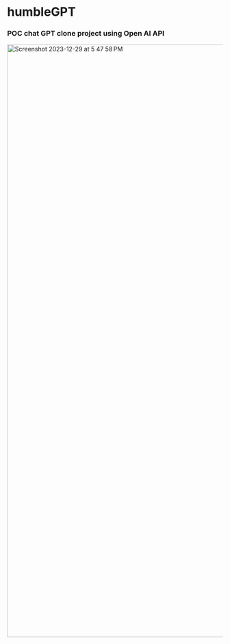 # humbleGPT

### POC chat GPT clone project using Open AI API
<img width="1383" alt="Screenshot 2023-12-29 at 5 47 58 PM" src="https://github.com/ebo-arcadia/humbleGPT/assets/63770296/45241b50-e968-40c5-9b32-566d40d0b065">
